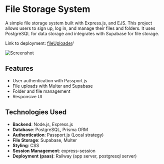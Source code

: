 # File Storage System

A simple file storage system built with Express.js, and EJS. This project allows users to sign up, log in, and manage their files and folders. It uses PostgreSQL for data storage and integrates with Supabase for file storage.

Link to deployment: [fileUploader](https://fileuploader-ws69.onrender.com/login)/

![Screenshot](https://github.com/user-attachments/assets/aeec1241-4b79-4c0a-ad14-69b0cf655665)

## Features

- User authentication with Passport.js
- File uploads with Multer and Supabase
- Folder and file management
- Responsive UI

## Technologies Used

- **Backend**: Node.js, Express.js
- **Database**: PostgreSQL, Prisma ORM
- **Authentication**: Passport.js (Local strategy)
- **File Storage**: Supabase, Multer
- **Styling**: CSS
- **Session Management**: express-session
- **Deployment (paas)**: Railway (app server, postgresql server)
